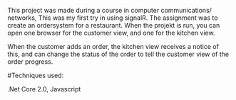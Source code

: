 
This project was made during a course in computer communications/ networks,
This was my first try in using signalR. The assignment was to create an ordersystem for a restaurant.
When the projekt is run, you can open one browser for the customer view, and one for the kitchen view.

When the customer adds an order, the kitchen view receives a notice of this, and can change the status
of the order to tell the customer view of the order progress.

#Techniques used:

.Net Core 2.0,
Javascript

